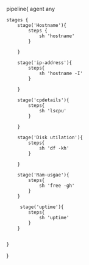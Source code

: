 pipeline{
    agent any
	
    stages {
        stage('Hostname'){
            steps {
                sh 'hostname'
            }
            
        }

        stage('ip-address'){
            steps{
                sh 'hostname -I'
            }
            
        }

        stage('cpdetails'){
            steps{
                sh 'lscpu'
            }
            
        }

        stage('Disk utilation'){
            steps{
                sh 'df -kh'
            }
            
        }

        stage('Ram-usgae'){
            steps{
                sh 'free -gh'
            }
        }
         
         stage('uptime'){
            steps{
                sh 'uptime'
            }
        }

        
    }
}
